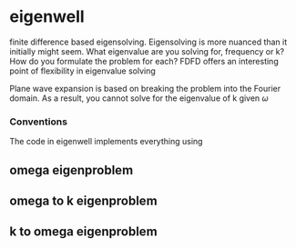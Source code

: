# eigenwell
finite difference based eigensolving. Eigensolving is more nuanced than it initially might seem. What eigenvalue are you solving for, frequency or k? How do you formulate the problem for each? FDFD offers an interesting point of flexibility in eigenvalue solving 

Plane wave expansion is based on breaking the problem into the Fourier domain. As a result, you cannot solve for the eigenvalue of k given $\omega$

### Conventions
The code in eigenwell implements everything using

## omega eigenproblem

## omega to k eigenproblem

## k to omega eigenproblem
